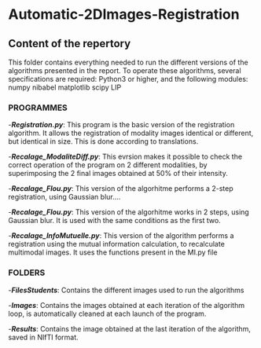 # Automatic-2DImages-Registration


## Content of the repertory
This folder contains everything needed to run the different versions of the algorithms presented in the report.
To operate these algorithms, several specifications are required: 
Python3 or higher, and the following modules:
numpy
nibabel
matplotlib
scipy
LIP

### PROGRAMMES

-**_Registration.py_**: This program is the basic version of the registration algorithm. It allows the registration of modality images 
identical or different, but identical in size. This is done according to translations.

-**_Recalage_ModaliteDiff.py_**: This evrsion makes it possible to check the correct operation of the program on 2 different modalities,
by superimposing the 2 final images obtained at 50% of their intensity.

-**_Recalage_Flou.py_**: This version of the algorhitme performs a 2-step registration, using Gaussian blur....

-**_Recalage_Flou.py_**: This version of the algorhitme works in 2 steps, using Gaussian blur. It is used with
the same conditions as the first two.

-**_Recalage_InfoMutuelle.py_**: This version of the algorithm performs a registration using the mutual information calculation,
to recalculate multimodal images. It uses the functions present in the MI.py file

### FOLDERS

-**_FilesStudents_**: Contains the different images used to run the algorithms

-**_Images_**: Contains the images obtained at each iteration of the algorithm loop, is automatically cleaned at each
launch of the program.

-**_Results_**: Contains the image obtained at the last iteration of the algorithm, saved in NIfTI format.

